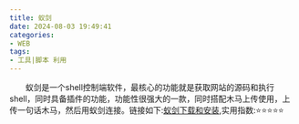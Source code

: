 ```yaml
---
title: 蚁剑
date: 2024-08-03 19:49:41
categories:
- WEB
tags:
- 工具|脚本 利用
---
```

&emsp;&emsp;蚁剑是一个shell控制端软件，最核心的功能就是获取网站的源码和执行shell，同时具备插件的功能，功能性很强大的一款，同时搭配木马上传使用，上传一句话木马，然后用蚁剑连接。链接如下:[蚁剑下载和安装](https://blog.csdn.net/weixin_42474304/article/details/116376746),实用指数:⭐⭐⭐⭐⭐